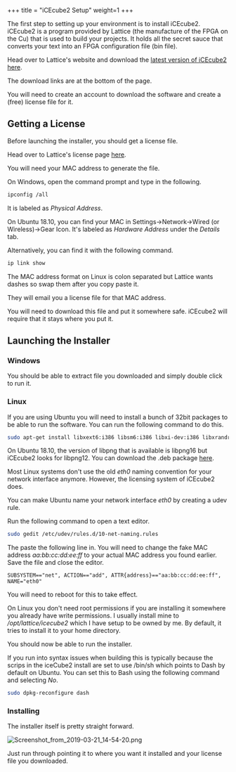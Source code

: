 +++
title = "iCEcube2 Setup"
weight=1
+++

The first step to setting up your environment is to install iCEcube2. iCEcube2 is a program provided by Lattice (the manufacture of the FPGA on the Cu) that is used to build your projects. It holds all the secret sauce that converts your text into an FPGA configuration file (bin file).

Head over to Lattice's website and download the [latest version of iCEcube2 here](http://www.latticesemi.com/iCEcube2).

The download links are at the bottom of the page.

You will need to create an account to download the software and create a (free) license file for it.

## Getting a License

Before launching the installer, you should get a license file.

Head over to Lattice's license page [here](http://www.latticesemi.com/Support/Licensing/DiamondAndiCEcube2SoftwareLicensing/iceCube2).

You will need your MAC address to generate the file.

On Windows, open the command prompt and type in the following.

```bash
ipconfig /all
```

It is labeled as _Physical Address_.

On Ubuntu 18.10, you can find your MAC in Settings->Network->Wired (or Wireless)->Gear Icon. It's labeled as _Hardware Address_ under the _Details_ tab. 

Alternatively, you can find it with the following command.

```bash
ip link show
```

The MAC address format on Linux is colon separated but Lattice wants dashes so swap them after you copy paste it.

They will email you a license file for that MAC address.

You will need to download this file and put it somewhere safe. iCEcube2 will require that it stays where you put it.

## Launching the Installer

### Windows

You should be able to extract file you downloaded and simply double click to run it.

### Linux

If you are using Ubuntu you will need to install a bunch of 32bit packages to be able to run the software. You can run the following command to do this.

```bash
sudo apt-get install libxext6:i386 libsm6:i386 libxi-dev:i386 libxrandr-dev:i386 libxcursor-dev:i386 libxinerama-dev:i386 libfreetype6:i386 libfontconfig:i386 libglib2.0-0:i386 libstdc++6:i386
```

On Ubuntu 18.10, the version of libpng that is available is libpng16 but iCEcube2 looks for libpng12. You can download the .deb package [here](https://vhdlwhiz.com/wp-content/uploads/2020/05/libpng12-0_1.2.54-1ubuntu1b_i386.deb).

Most Linux systems don't use the old _eth0_ naming convention for your network interface anymore. However, the licensing system of iCEcube2 does.

You can make Ubuntu name your network interface _eth0_ by creating a udev rule.

Run the following command to open a text editor.

```bash
sudo gedit /etc/udev/rules.d/10-net-naming.rules
```

The paste the following line in. You will need to change the fake MAC address _aa:bb:cc:dd:ee:ff_ to your actual MAC address you found earlier. Save the file and close the editor.

```lucid
SUBSYSTEM=="net", ACTION=="add", ATTR{address}=="aa:bb:cc:dd:ee:ff", NAME="eth0"
```

You will need to reboot for this to take effect.

On Linux you don't need root permissions if you are installing it somewhere you already have write permissions. I usually install mine to _/opt/lattice/icecube2_ which I have setup to be owned by me. By default, it tries to install it to your home directory.

You should now be able to run the installer.

If you run into syntax issues when building this is typically because the scrips in the iceCube2 install are set to use /bin/sh which points to Dash by default on Ubuntu. You can set this to Bash using the following command and selecting _No_.

```bash
sudo dpkg-reconfigure dash
```

### Installing

The installer itself is pretty straight forward. 

![Screenshot_from_2019-03-21_14-54-20.png](https://cdn.alchitry.com/setup/Screenshot_from_2019-03-21_14-54-20.png)

Just run through pointing it to where you want it installed and your license file you downloaded.
